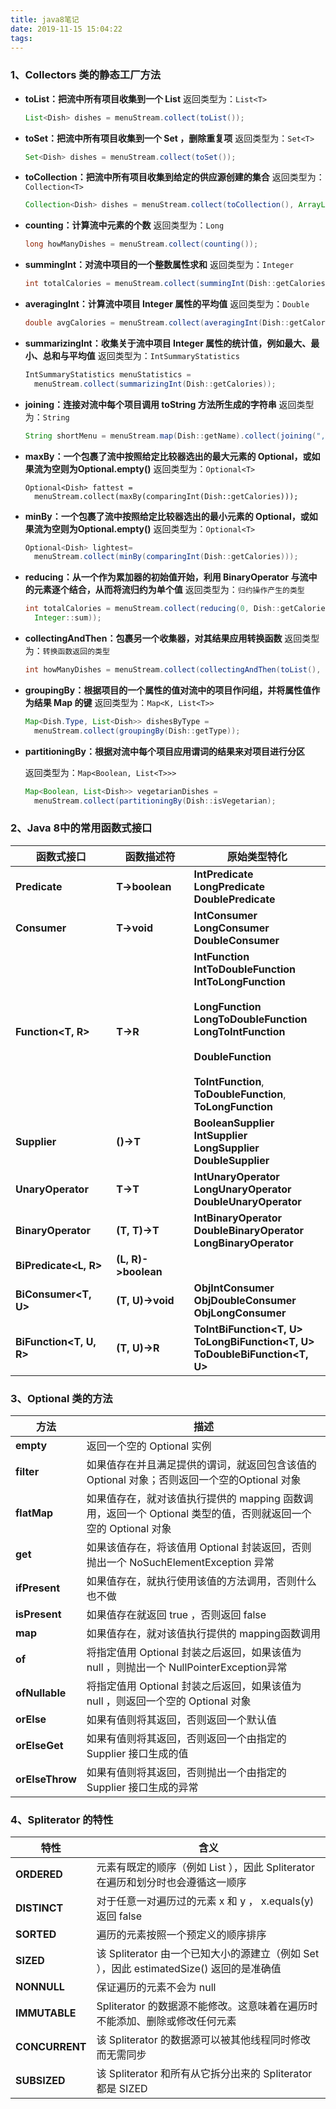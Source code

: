 ```yaml
---
title: java8笔记
date: 2019-11-15 15:04:22
tags:
---
```


### 1、Collectors 类的静态工厂方法

* **toList：把流中所有项目收集到一个 List**
  返回类型为：`List<T>`

  ```java
  List<Dish> dishes = menuStream.collect(toList());
  ```

* **toSet：把流中所有项目收集到一个 Set ，删除重复项**
  返回类型为：`Set<T>`

  ```java
  Set<Dish> dishes = menuStream.collect(toSet());
  ```

* **toCollection：把流中所有项目收集到给定的供应源创建的集合**
  返回类型为：`Collection<T>`

  ```java
  Collection<Dish> dishes = menuStream.collect(toCollection(), ArrayList::new);
  ```

* **counting：计算流中元素的个数**
  返回类型为：`Long`

  ```java
  long howManyDishes = menuStream.collect(counting());
  ```

* **summingInt：对流中项目的一个整数属性求和**
  返回类型为：`Integer`

  ```java
  int totalCalories = menuStream.collect(summingInt(Dish::getCalories));
  ```

* **averagingInt：计算流中项目 Integer 属性的平均值**
  返回类型为：`Double`

  ```java
  double avgCalories = menuStream.collect(averagingInt(Dish::getCalories));
  ```

* **summarizingInt：收集关于流中项目 Integer 属性的统计值，例如最大、最小、总和与平均值**
  返回类型为：`IntSummaryStatistics`

  ```java
  IntSummaryStatistics menuStatistics = 			 
  	menuStream.collect(summarizingInt(Dish::getCalories));
  ```

* **joining：连接对流中每个项目调用 toString 方法所生成的字符串**
  返回类型为：`String`

  ```java
  String shortMenu = menuStream.map(Dish::getName).collect(joining(", "));
  ```

* **maxBy：一个包裹了流中按照给定比较器选出的最大元素的 Optional，或如果流为空则为Optional.empty()**
  返回类型为：`Optional<T>`

  ```
  Optional<Dish> fattest = 	
  	menuStream.collect(maxBy(comparingInt(Dish::getCalories)));
  ```

* **minBy：一个包裹了流中按照给定比较器选出的最小元素的 Optional，或如果流为空则为Optional.empty()**
  返回类型为：`Optional<T>`

  ```java
  Optional<Dish> lightest= 
  	menuStream.collect(minBy(comparingInt(Dish::getCalories)));
  ```

* **reducing：从一个作为累加器的初始值开始，利用 BinaryOperator 与流中的元素逐个结合，从而将流归约为单个值**
  返回类型为：`归约操作产生的类型`

  ```java
  int totalCalories = menuStream.collect(reducing(0, Dish::getCalories, 
  	Integer::sum));
  ```

* **collectingAndThen：包裹另一个收集器，对其结果应用转换函数**
  返回类型为：`转换函数返回的类型`

  ```java
  int howManyDishes = menuStream.collect(collectingAndThen(toList(), List::size));
  ```

* **groupingBy：根据项目的一个属性的值对流中的项目作问组，并将属性值作为结果 Map 的键**
  返回类型为：`Map<K, List<T>>`

  ```java
  Map<Dish.Type, List<Dish>> dishesByType = 
  	menuStream.collect(groupingBy(Dish::getType));
  ```

* **partitioningBy：根据对流中每个项目应用谓词的结果来对项目进行分区**

  返回类型为：`Map<Boolean, List<T>>>`

  ```java
  Map<Boolean, List<Dish>> vegetarianDishes = 
  	menuStream.collect(partitioningBy(Dish::isVegetarian);
  ```

### 2、Java 8中的常用函数式接口

| **函数式接口**          | **函数描述符**      | **原始类型特化**                                             |
| ----------------------- | ------------------- | ------------------------------------------------------------ |
| **Predicate<T>**        | **T->boolean**      | **IntPredicate** <br />**LongPredicate** <br />**DoublePredicate** |
| **Consumer<T>**         | **T->void**         | **IntConsumer** <br />**LongConsumer** <br />**DoubleConsumer** |
| **Function<T, R>**      | **T->R**            | **IntFunction<R>** <br />**IntToDoubleFunction** <br />**IntToLongFunction** <br /><br />**LongFunction<R>** <br />**LongToDoubleFunction** <br />**LongToIntFunction** <br /><br />**DoubleFunction<R>** <br /><br />**ToIntFunction<T>**, <br />**ToDoubleFunction<T>**, <br />**ToLongFunction<T>** |
| **Supplier<T>**         | **()->T**           | **BooleanSupplier**<br />**IntSupplier**<br />**LongSupplier**<br />**DoubleSupplier** |
| **UnaryOperator<T>**    | **T->T**            | **IntUnaryOperator**<br />**LongUnaryOperator**<br />**DoubleUnaryOperator** |
| **BinaryOperator<T>**   | **(T, T)->T**       | **IntBinaryOperator**<br />**DoubleBinaryOperator**<br />**LongBinaryOperator** |
| **BiPredicate<L, R>**   | **(L, R)->boolean** |                                                              |
| **BiConsumer<T, U>**    | **(T, U)->void**    | **ObjIntConsumer<T>**<br />**ObjDoubleConsumer<T>**<br />**ObjLongConsumer<T>** |
| **BiFunction<T, U, R>** | **(T, U)->R**       | **ToIntBiFunction<T, U>**<br />**ToLongBiFunction<T, U>**<br />**ToDoubleBiFunction<T, U>** |

### 3、Optional 类的方法

| **方法**        | **描述**                                                     |
| --------------- | ------------------------------------------------------------ |
| **empty**       | 返回一个空的 Optional 实例                                   |
| **filter**      | 如果值存在并且满足提供的谓词，就返回包含该值的 Optional 对象；否则返回一个空的Optional 对象 |
| **flatMap**     | 如果值存在，就对该值执行提供的 mapping 函数调用，返回一个 Optional 类型的值，否则就返回一个空的 Optional 对象 |
| **get**         | 如果该值存在，将该值用 Optional 封装返回，否则抛出一个 NoSuchElementException 异常 |
| **ifPresent**   | 如果值存在，就执行使用该值的方法调用，否则什么也不做         |
| **isPresent**   | 如果值存在就返回 true ，否则返回 false                       |
| **map**         | 如果值存在，就对该值执行提供的 mapping函数调用               |
| **of**          | 将指定值用 Optional 封装之后返回，如果该值为 null ，则抛出一个 NullPointerException异常 |
| **ofNullable**  | 将指定值用 Optional 封装之后返回，如果该值为 null ，则返回一个空的 Optional 对象 |
| **orElse**      | 如果有值则将其返回，否则返回一个默认值                       |
| **orElseGet**   | 如果有值则将其返回，否则返回一个由指定的 Supplier 接口生成的值 |
| **orElseThrow** | 如果有值则将其返回，否则抛出一个由指定的 Supplier 接口生成的异常 |

### 4、Spliterator 的特性

| **特性**       | **含义**                                                     |
| -------------- | ------------------------------------------------------------ |
| **ORDERED**    | 元素有既定的顺序（例如 List ），因此 Spliterator 在遍历和划分时也会遵循这一顺序 |
| **DISTINCT**   | 对于任意一对遍历过的元素 x 和 y ， x.equals(y) 返回 false    |
| **SORTED**     | 遍历的元素按照一个预定义的顺序排序                           |
| **SIZED**      | 该 Spliterator 由一个已知大小的源建立（例如 Set ），因此 estimatedSize() 返回的是准确值 |
| **NONNULL**    | 保证遍历的元素不会为 null                                    |
| **IMMUTABLE**  | Spliterator 的数据源不能修改。这意味着在遍历时不能添加、删除或修改任何元素 |
| **CONCURRENT** | 该 Spliterator 的数据源可以被其他线程同时修改而无需同步      |
| **SUBSIZED**   | 该 Spliterator 和所有从它拆分出来的 Spliterator 都是 SIZED   |

